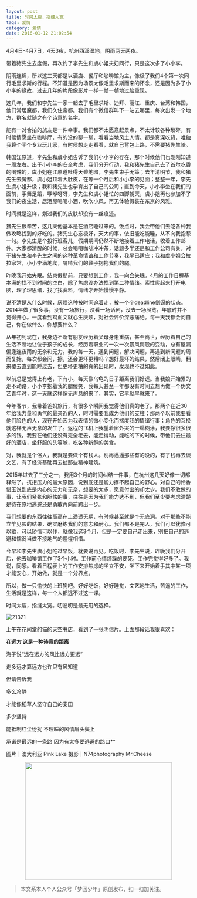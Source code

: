 ```yaml
---
layout: post
title: 时间太瘦，指缝太宽
tags: 爱情
category: 爱情
date: 2016-01-12 21:02:54
---
```


4月4日-4月7日，4天3夜，杭州西溪湿地，阴雨两天两夜。

带着猪先生去度假，再次约了李先生和虞小姐夫妇同行，只是这次多了小小李。

阴雨连绵，所以这三天都是以酒店、餐厅和咖啡馆为主，像极了我们4个第一次同行毛里求斯的行程。不知道是因为场景太像毛里求斯而来的怀念，还是因为多了小小李的缘故，过去几年的片段像影片一样一帧一帧地过脑重现。

这几年，我们和李先生一家一起去了毛里求斯、迪拜、丽江、重庆、台湾和韩国，他们常居魔都，我们久住帝都。我们有个微信群叫下一站去哪里，每次出发一个地方，群名就随之有个诗意的名字。

能有一对合拍的旅友是一件幸事。我们都不太愿意赶景点，不太计较各种琐碎，有时候情愿坐在咖啡厅，有的没的聊一聊，看看当地风土人情。都是资深吃货，唯独我算个半个专业玩儿家，有时侯想走走看看，就自己背包上路，不需要猪先生陪。

韩国江原道，李先生和虞小姐告诉了我们小小李的存在，那个时候他们也刚刚知道一周左右。出于小小李的安全考虑，我们分开行动，我和猪先生自己去了首尔吃香的喝辣的，虞小姐在江原道吐得天昏地暗，李先生束手无策；去年清明节，我和猪先生去魔都，虞小姐顶着大肚皮，在等一个月后和小小李的见面；整整一年，李先生虞小姐升级；我和猪先生也孕育出了自己的公司；直到今天，小小李坐在我们的面前，手舞足蹈，咿咿呀呀，李先生和虞小姐忙的四脚朝天，虞小姐再也参加不了我们的夜生活，居酒屋喝喝小酒，吹吹小风，再无体验假装在东京的风雅。

时间就是这样，划过我们的皮肤却没有一丝痕迹。

猪先生很辛苦，这几天他基本是在酒店睡过来的。饭点时，我会带他们去吃各种我做攻略找到的好吃的。猪先生心态极好，天大的事，依旧能吃能睡，从不向我抱怨一句。李先生是个投行班客儿，假期期间仍然不断地接着工作电话，收着工作邮件。大家都清醒的时候，总会喝喝咖啡冲冲茶，话题多半还是和工作公司有关，对于猪先生和李先生之间的这种革命情谊和工作节奏，我早已适应；我和虞小姐会拉拉家常，小小李满地爬，啃啃我们的鞋子抱抱我们的腿。

昨晚我开始失眠。结束假期前，只要想到工作，我一向会失眠。4月的工作日程基本满的找不到时间的空白，除了焦虑没办法找到第二种情绪。索性爬起来打开电脑，理了理思绪，找了找资料，情绪才开始慢慢平静。

说不清楚从什么时候，厌烦这种被时间追着走，被一个个deadline倒逼的状态。2014年做了很多事，没有一场旅行，没看一场话剧，没去一场展览，年底时并不觉得开心。一度看到鸡血文就心生厌烦，对社会评价深恶痛绝。每一天我都会问自己，你在做什么，你想要什么？

从年初到现在，我身边不断有朋友经历着父母身患重病，甚至离世，经历着自己的生活不断地让位于孩子的成长，经历着职业的一次一次暴风雨般的变动，总有屋漏偏逢连夜雨的无奈和无力。我的每一天，遇到问题，解决问题，再遇到新问题的周而复始，每次都会问，擦，还会更坏更糟吗？想好最坏的结果，然后闭上眼睛，翻来覆去直到能睡过去，但更坏更糟的真的出现时，发现也不过如此。

以前总是觉得上有老，下有小，每天像乌龟的日子距离我们好远。当我娘开始累的走不动路，小小李抱着我的腿傻笑，我每天甚至一年都没有时间去想再做一个伪文艺青年时，这一天就这样悄无声息的来了，其实，它早就早就来了。

今年春节，我带着爸妈旅行，有很多个瞬间我觉得他们真的老了。那两个在近30年给我力量和勇气的最亲近的人，时时需要我成为他们的支柱；那两个以前我要看他们脸色的人，现在开始因为我表情的微小变化而揣度我的情绪行事；角色的互换就这样无声无息的发生了。返程的飞机上我望着窗外哭的一塌糊涂，我要挣很多很多的钱，我要在他们还没有完全老去，能走得动，能吃的下的时候，带他们去住最好的酒店，坐舒服的头等舱，吃各种新鲜的美食。

对，我就是个俗人，我就是要做个有钱人。别再逼逼那些有的没的，有了钱再去谈文艺，有了经济基础再去扯那些精神建筑。

2015年过去了三分之一，我用3个月的时间纠结一件事，在杭州这几天好像一切都释然了。抗拒压力的最大原因，说到底还是能力撑不起自己的野心。对自己的怜香惜玉说到底是内心的无力和无奈，想要的太多，愿意付出的却太少。我们不敢做的事，让我们紧张和胆怯的事，往往是因为我们能力达不到，但我们至少要考虑清楚是待在原地逃避还是勇敢再向前跨出一步。

我们想要的东西往往高高在上遥遥无期，有时候甚至就是个无底洞。对于那些不能立竿见影的结果，确实磨练我们的意志和耐心。我们都不是完人，我们可以犹豫可以歇，可以矫情可以作，就像我这3个月，但是一定要自己走出来，别把自己的逃避和懦弱当做不接地气的惺惺相惜。

今早和李先生虞小姐吃过早饭，就要说再见。吃饭时，李先生说，昨晚我们分开后，他去咖啡馆工作了3个小时。工作前心情烦躁的要死，工作完觉得好多了。我说，同感。看着日程表上的工作安排焦虑的坐立不安，坐下来开始着手其中某一项才能安心，开始做，就是一个分界点。

所以，做一只愉快的上班狗吧。好好吃饭，好好睡觉，文艺地生活，苦逼的工作，生活就是这样，每一个人都逃不过这一课。

时间太瘦，指缝太宽。叨逼叨是最无用的选择。

![21321](http://7xlkoc.com1.z0.glb.clouddn.com/wp-content/uploads/2016/01/2016011213023493.jpg)

上午在花间堂的猫的天空书店，看到了一张明信片。上面那段话我很喜欢：

**在远方 这是一种诗意的距离**

海子说“远在远方的风比远方更远”

走多远才算远方也许只有风知道

但请告诉我

多么冷静

才能像稻草人坚守自己的麦田

多少坚持

能抵制红尘纷扰 不理睬的风情眉头鬓上

承诺是最远的一条路 因为有太多要逃避的路口**

图片｜澳大利亚 Pink Lake
摄影｜N74photography Mr.Cheese

<div align="center">
<img src="http://7xlkoc.com1.z0.glb.clouddn.com/qrcodenew.jpg" width="400" height="320" />
</div>

> 本文系本人个人公众号「梦回少年」原创发布，扫一扫加关注。